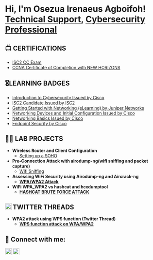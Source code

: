 <h1>Hi, I'm Osezua Irenaeus Agboifoh! <br/><a href="https://github.com/aurora-deth">Technical Support</a>, <a href="https://www.linkedin.com/in/osezua-agboifoh-b1b539238/">Cybersecurity Professional</a></h1>

<h2>📺 CERTIFICATIONS</h2>

 - [ISC2 CC Exam](https://1drv.ms/i/s!AknZu-jGsnhsjROM74qpc6ECQe2d?e=jNDsw4)
 - [CCNA Certificate of Completion with NEW HORIZONS](https://1drv.ms/b/s!AknZu-jGsnhsjRLuMf-4_EhfmX41?e=7F9Qiq)


<h2>🎖️LEARNING BADGES</h2>

  - [Introduction to Cybersecurity Issued by Cisco](https://www.credly.com/badges/7d6452d3-d049-41f7-b021-e76e9c9723a4/public_url)
  - [ISC2 Candidate Issued by ISC2](https://www.credly.com/badges/73c6f8c2-468c-4704-8afd-6b7b2e405a54/public_url)
  - [Getting Started with Networking (eLearning) by Juniper Networks](https://1drv.ms/b/s!AknZu-jGsnhsjRp6b2-cXBxkhVYN?e=cVBeAe)
  - [Networking Devices and Initial Configuration Issued by Cisco](https://www.credly.com/badges/926e1fdf-621d-4b44-80cb-915bc246841f/public_url)
  - [Networking Basics Issued by Cisco](https://www.credly.com/badges/6c18db11-4b75-4cc9-b174-8520cd12ce9b/public_url)
  - [Endpoint Security by Cisco](https://www.credly.com/badges/c8f6c24c-a5be-4c41-8920-b244872fa984/public_url)

    
<h2>👨‍💻 LAB PROJECTS</h2>

- <b>Wireless Router and Client Configuration</b>
  - [Setting up a SOHO](https://1drv.ms/f/s!AknZu-jGsnhsjRQRl01zufGRrNLg?e=0CD2dI)
- <b>Pre-Connection Attack with airodump-ng(wifi sniffing and packet capture)</b>
  - [Wifi Sniffing](https://1drv.ms/f/s!AknZu-jGsnhsjgK7WGa6eXKsPPET?e=fTWhNq) <b>
- <b>Assessing WiFi Security using Airodump-ng and Aircrack-ng</b>
  - [WPA/WPA2 Attack](https://drive.google.com/drive/folders/1c7_Ymcb4MfKMaM_V0VwypALQcqZiWFA3?usp=sharing)<b>
- <b>WiFi WPA_WPA2 vs hashcat and hcxdumptool</b>
  - [HASHCAT BRUTE FORCE ATTACK](https://1drv.ms/f/s!AknZu-jGsnhsjkSu9KpxCpuYkQNz?e=vUF037)<b>

<h2><img align="left" alt="Osezua | Twitter" width="22px" src="https://cdn.jsdelivr.net/npm/simple-icons@v3/icons/twitter.svg"/> TWITTER THREADS</h2>

- <b>WPA2 attack using WPS function (Twitter Thread)</b>
  - [WPS function attack on WPA/WPA2](https://x.com/Oz_rEtSyM/status/1754263487071588532?s=20)<b>



  
<h2> 🤳 Connect with me:</h2>

[<img align="left" alt="Osezua | Twitter" width="22px" src="https://cdn.jsdelivr.net/npm/simple-icons@v3/icons/twitter.svg" />][twitter]
[<img align="left" alt="Osezua | LinkedIn" width="22px" src="https://cdn.jsdelivr.net/npm/simple-icons@v3/icons/linkedin.svg" />][linkedin]

[twitter]: https://twitter.com/Oz_rEtSyM
[linkedin]: https://www.linkedin.com/in/osezua-agboifoh-b1b539238
